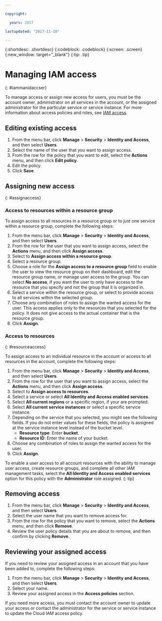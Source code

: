 ```yaml
---

copyright:

  years: 2017

lastupdated: "2017-11-10"

---
```


{:shortdesc: .shortdesc}
{:codeblock: .codeblock}
{:screen: .screen}
{:new_window: target="_blank"}
{:tip: .tip}

# Managing IAM access
{: #iammanidaccser}

To manage access or assign new access for users, you must be the account owner, administrator on all services in the account, or the assigned administrator for the particular service or service instance. For more information about access policies and roles, see [IAM access](/docs/iam/users_roles.html).

## Editing existing access

1. From the menu bar, click **Manage** &gt; **Security** &gt; **Identity and Access**, and then select **Users**.
2. Select the name of the user that you want to assign access.
3. From the row for the policy that you want to edit, select the **Actions** menu, and then click **Edit policy**.
4. Edit the policy.
5. Click **Save**.

## Assigning new access
{: #assignaccess}

### Access to resources within a resource group 

To assign access to all resources in a resource group or to just one service within a resource group, complete the following steps:

1. From the menu bar, click **Manage** &gt; **Security** &gt; **Identity and Access**, and then select **Users**.
2. From the row for the user that you want to assign access, select the **Actions** menu, and then click **Assign access**.
3. Select to **Assign access within a resource group**.
4. Select a resource group.
5. Choose a role for the **Assign access to a resource group** field to enable the user to view the resource group on their dashboard, edit the resource group name, or manage user access to the group. You can select **No access**, if you want the user to only have access to the resource that you specify and not the group that it is organized in.
6. Select a service within the resource group, or select to provide access to all services within the selected group.
7. Choose any combination of roles to assign the wanted access for the user. This access applies only to the resources that you selected for the policy. It does not give access to the actual container that is the resource group.
8. Click **Assign**.

### Access to resources
{: #resourceaccess}

To assign access to an individual resource in the account or access to all resources in the account, complete the following steps: 

1. From the menu bar, click **Manage** &gt; **Security** &gt; **Identity and Access**, and then select **Users**.
2. From the row for the user that you want to assign access, select the **Actions** menu, and then click **Assign access**.
3. Select to **Assign access to resources**.
4. Select a service or select **All Identity and Access enabled services**.
5. Select **All current regions** or a specific region, if your are prompted. 
6. Select **All current service instances** or select a specific service instance.
7. Depending on the service that you selected, you might see the following fields. If you do not enter values for these fields, the policy is assigned at the service instance level instead of the bucket level. 
    * **Resource type**: Enter **bucket**.
    * **Resource ID**: Enter the name of your bucket.
8. Choose any combination of roles to assign the wanted access for the user.
9. Click **Assign**.

To enable a user access to all account resources with the ability to manage user access, create resource groups, and complete all other IAM management tasks, select the **All Identity and Access enabled services** option for this policy with the **Administrator** role assigned.
{: tip}


## Removing access

1. From the menu bar, click **Manage** &gt; **Security** &gt; **Identity and Access**, and then select **Users**.
2. Select the user name that you want to remove access for.
3. From the row for the policy that you want to remove, select the **Actions** menu, and then click **Remove**.
4. Review the user policy details that you are about to remove, and then confirm by clicking **Remove**.

## Reviewing your assigned access

If you need to review your assigned access in an account that you have been added to, complete the following steps:

1. From the menu bar, click **Manage** &gt; **Security** &gt; **Identity and Access**, and then select **Users**.
2. Select your name.
3. Review your assigned access in the **Access policies** section.

If you need more access, you must contact the account owner to update your access or contact the administrator for the service or service instance to update the Cloud IAM access policy.
